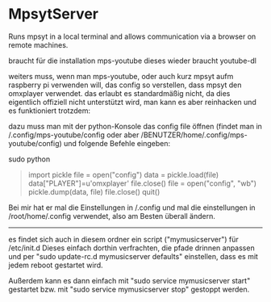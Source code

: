 # MpsytServer

Runs mpsyt in a local terminal and allows communication via a browser on remote machines. 

braucht für die installation mps-youtube
dieses wieder braucht youtube-dl

weiters muss, wenn man mps-youtube, oder auch kurz mpsyt aufm raspberry pi verwenden will, das config so verstellen, dass mpsyt den omxplayer verwendet. das erlaubt es standardmäßig nicht, da dies eigentlich offiziell nicht unterstützt wird, man kann es aber reinhacken und es funktioniert trotzdem:

dazu muss man mit der python-Konsole das config file öffnen (findet man in /.config/mps-youtube/config oder aber /BENUTZER/home/.config/mps-youtube/config) und folgende Befehle eingeben:

sudo python
>import pickle
>file = open("config")
>data = pickle.load(file)
>data["PLAYER"]=u'omxplayer'
>file.close()
>file = open("config", "wb")
>pickle.dump(data, file)
>file.close()
>quit()

Bei mir hat er mal die Einstellungen in /.config und mal die einstellungen in /root/home/.config verwendet, also am Besten überall ändern.


----
es findet sich auch in diesem ordner ein script ("mymusicserver") für /etc/init.d
Dieses einfach dorthin verfrachten, die pfade drinnen anpassen und per "sudo update-rc.d mymusicserver defaults" einstellen, dass es mit jedem reboot gestartet wird.

Außerdem kann es dann einfach mit "sudo service mymusicserver start" gestartet bzw. mit "sudo service mymusicserver stop" gestoppt werden.
